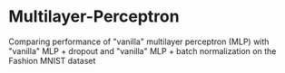 # Multilayer-Perceptron

Comparing performance of "vanilla" multilayer perceptron (MLP) with "vanilla" MLP + dropout and "vanilla" MLP + batch normalization on the Fashion MNIST dataset
